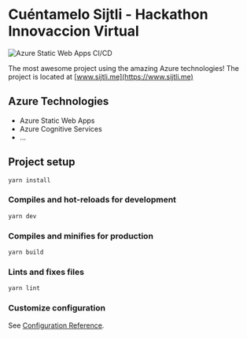 # Cuéntamelo Sijtli - Hackathon Innovaccion Virtual

![Azure Static Web Apps CI/CD](https://github.com/daviddesmet/sijtli/workflows/Azure%20Static%20Web%20Apps%20CI/CD/badge.svg)

The most awesome project using the amazing Azure technologies!
The project is located at [www.sijtli.me](https://www.sijtli.me)

## Azure Technologies

- Azure Static Web Apps
- Azure Cognitive Services
- ...

## Project setup

```
yarn install
```

### Compiles and hot-reloads for development

```
yarn dev
```

### Compiles and minifies for production

```
yarn build
```

### Lints and fixes files

```
yarn lint
```

### Customize configuration

See [Configuration Reference](https://cli.vuejs.org/config/).
